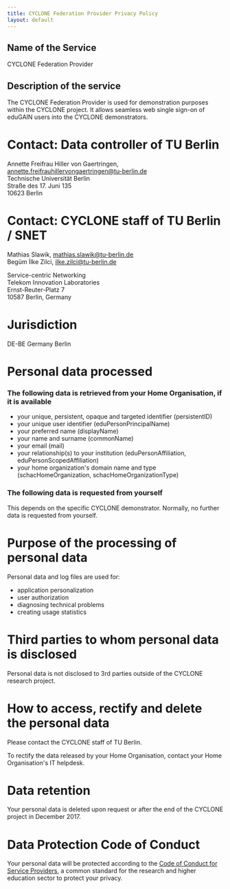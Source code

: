 ```yaml
---
title: CYCLONE Federation Provider Privacy Policy
layout: default
---
```

## Name of the Service

CYCLONE Federation Provider

## Description of the service

The CYCLONE Federation Provider is used for demonstration purposes within the CYCLONE project. It allows seamless web single sign-on of eduGAIN users into the CYCLONE demonstrators. 

# Contact: Data controller of TU Berlin

Annette Freifrau Hiller von Gaertringen, [annette.freifrauhillervongaertringen@tu-berlin.de](mailto:annette.freifrauhillervongaertringen@tu-berlin.de)<br/>
Technische Universit&auml;t Berlin<br/>
Stra&szlig;e des 17. Juni 135<br/>
10623 Berlin

# Contact: CYCLONE staff of TU Berlin / SNET

Mathias Slawik, [mathias.slawik@tu-berlin.de](mailto:mathias.slawik@tu-berlin.de)<br/>
Begüm İlke Zilci, [ilke.zilci@tu-berlin.de](mailto:ilke.zilci@tu-berlin.de)

Service-centric Networking<br/>
Telekom Innovation Laboratories<br/>
Ernst-Reuter-Platz 7<br/>
10587 Berlin, Germany

# Jurisdiction

DE-BE Germany Berlin

# Personal data processed

### The following data is retrieved from your Home Organisation, if it is available

- your unique, persistent, opaque and targeted identifier (persistentID)
- your unique user identifier (eduPersonPrincipalName)
- your preferred name (displayName)
- your name and surname (commonName)
- your email (mail)
- your relationship(s) to your institution (eduPersonAffiliation, eduPersonScopedAffiliation)
- your home organization's domain name and type (schacHomeOrganization, schacHomeOrganizationType)

### The following data is requested from yourself

This depends on the specific CYCLONE demonstrator. Normally, no further data is requested from yourself.

# Purpose of the processing of personal data

Personal data and log files are used for:

* application personalization
* user authorization
* diagnosing technical problems
* creating usage statistics

# Third parties to whom personal data is disclosed

Personal data is not disclosed to 3rd parties outside of the CYCLONE research project.

# How to access, rectify and delete the personal data

Please contact the CYCLONE staff of TU Berlin.

To rectify the data released by your Home Organisation, contact your Home Organisation's IT helpdesk.

# Data retention

Your personal data is deleted upon request or after the end of the CYCLONE project in December 2017.

# Data Protection Code of Conduct

Your personal data will be protected according to the [Code of Conduct for Service Providers](http://www.geant.net/uri/dataprotection-code-of-conduct/v1), a common standard for the research and higher education sector to protect your privacy.
